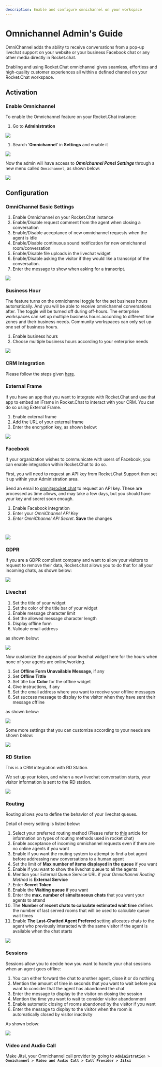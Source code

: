 ```yaml
---
description: Enable and configure omnichannel on your workspace
---
```


# Omnichannel Admin's Guide

OmniChannel adds the ability to receive conversations from a pop-up livechat support on your website or your business Facebook chat or any other media directly in Rocket.chat.

Enabling and using Rocket.Chat omnichannel gives seamless, effortless and high-quality customer experiences all within a defined channel on your Rocket.Chat workspace.

## Activation

### Enable Omnichannel

To enable the Omnichannel feature on your Rocket.Chat instance:

1. Go to **Administration**

![](<../../../../.gitbook/assets/image (586).png>)

1. Search '**Omnichannel**' in **Settings** and enable it

![](<../../../../.gitbook/assets/image (26).png>)

Now the admin will have access to _**Omnichannel Panel Settings**_ through a new menu called `Omnichannel`, as shown below:

![](<../../../../.gitbook/assets/image (587).png>)

## Configuration

### **OmniChannel Basic Settings**

1. Enable Omnichannel on your Rocket.Chat instance
2. Enable/Disable request comment from the agent when closing a conversation
3. Enable/Disable acceptance of new omnichannel requests when the agent is idle
4. Enable/Disable continuous sound notification for new omnichannel room/conversation
5. Enable/Disable file uploads in the livechat widget
6. Enable/Disable asking the visitor if they would like a transcript of the conversation.
7. Enter the message to show when asking for a transcript.

![](<../../../../.gitbook/assets/image (46).png>)

### Business Hour

The feature turns on the omnichannel toggle for the set business hours automatically. And you will be able to receive omnichannel conversations after. The toggle will be turned off during off-hours. The enterprise workspaces can set up multiple business hours according to different time zones and their business needs. Community workspaces can only set up one set of business hours.

1. Enable business hours
2. Choose multiple business hours according to your enterprise needs

![](<../../../../.gitbook/assets/image (49).png>)

### CRM Integration

Please follow the steps given [here](https://docs.rocket.chat/guides/omnichannel/webhook).

### External Frame

If you have an app that you want to integrate with Rocket.Chat and use that app to embed an iFrame in Rocket.Chat to interact with your CRM. You can do so using External Frame.

1. Enable external frame
2. Add the URL of your external frame
3. Enter the encryption key, as shown below:

![](<../../../../.gitbook/assets/image (50).png>)

### Facebook

If your organization wishes to communicate with users of Facebook, you can enable integration within Rocket.Chat to do so.

First, you will need to request an API key from Rocket.Chat Support then set it up within your Administration area.

Send an email to [omni@rocket.chat](mailto:omni@rocket.chat) to request an API key. These are processed as time allows, and may take a few days, but you should have your key and secret soon enough.

1. Enable Facebook integration
2. Enter your _OmniChannel API Key_
3. _Enter OmniChannel API Secret_. **Save** the changes

‌

![](https://gblobscdn.gitbook.com/assets%2F-M418Ul0aSTwf2PYsyPW%2F-MIz0NPAavAh0lU\_m6WU%2F-MIz2cI9LQb6iNIthxPa%2Fimage.png?alt=media\&token=b082edb1-8ac9-4f9b-84d5-5434d74bbbbf)

### GDPR

If you are a GDPR compliant company and want to allow your visitors to request to remove their data, Rocket.chat allows you to do that for all your incoming chats, as shown below:

![](<../../../../.gitbook/assets/image (61) (1).png>)

### Livechat

1. Set the title of your widget
2. Set the color of the title bar of your widget
3. Enable message character limit
4. Set the allowed message character length
5. Display offline form
6. Validate email address

as shown below:

![](<../../../../.gitbook/assets/image (51).png>)

Now customize the appears of your livechat widget here for the hours when none of your agents are online/working.

1. Set **Offline Form Unavailable Message**, if any
2. Set **Offline Tittle**
3. Set title bar **Color** for the offline widget
4. Give instructions, if any
5. Set the email address where you want to receive your offline messages
6. Set success message to display to the visitor when they have sent their message offline

as shown below:

![](<../../../../.gitbook/assets/image (52).png>)

Some more settings that you can customize according to your needs are shown below:

![](<../../../../.gitbook/assets/image (54).png>)

### RD Station

This is a CRM integration with RD Station.

We set up your token, and when a new livechat conversation starts, your visitor information is sent to the RD station.

![](<../../../../.gitbook/assets/image (56).png>)

### Routing

Routing allows you to define the behavior of your livechat queues.

Detail of every setting is listed below:

1. Select your preferred routing method (Please refer to [this](https://docs.rocket.chat/guides/omnichannel-guides/omnichannel/livechat-queues) article for information on types of routing methods used in rocket chat)
2. Enable acceptance of incoming omnichannel requests even if there are no online agents if you want
3. Enable if you want the routing system to attempt to find a bot agent before addressing new conversations to a human agent
4. Set the limit of **Max number of items displayed in the queue** if you want
5. Enable if you want to show the livechat queue to all the agents
6. Mention your External Queue Service URL if your _Omnichannel Routing Method_ is **External** **Service**
7. Enter **Secret Token**
8. Enable the **Waiting queue** if you want
9. Enter the **max. number of simultaneous chats** that you want your agents to attend
10. The **Number of recent chats to calculate estimated wait time** defines the number of last served rooms that will be used to calculate queue wait times
11. Enable **The Last-Chatted Agent Prefered** setting allocates chats to the agent who previously interacted with the same visitor if the agent is available when the chat starts

![](<../../../../.gitbook/assets/image (59).png>)

### Sessions

Sessions allow you to decide how you want to handle your chat sessions when an agent goes offline:

1. You can either forward the chat to another agent, close it or do nothing
2. Mention the amount of time in seconds that you want to wait before you want to consider that the agent has abandoned the chat
3. Enter the message to display to the visitor on closing the session
4. Mention the time you want to wait to consider visitor abandonment
5. Enable automatic closing of rooms abandoned by the visitor if you want
6. Enter the message to display to the visitor when the room is automatically closed by visitor inactivity

As shown below:

![](<../../../../.gitbook/assets/image (60).png>)

### Video and Audio Call

Make Jitsi, your Omnichannel call provider by going to **`Administration > Omnichannel > Video and Audio Call > Call Provider > Jitsi`**
